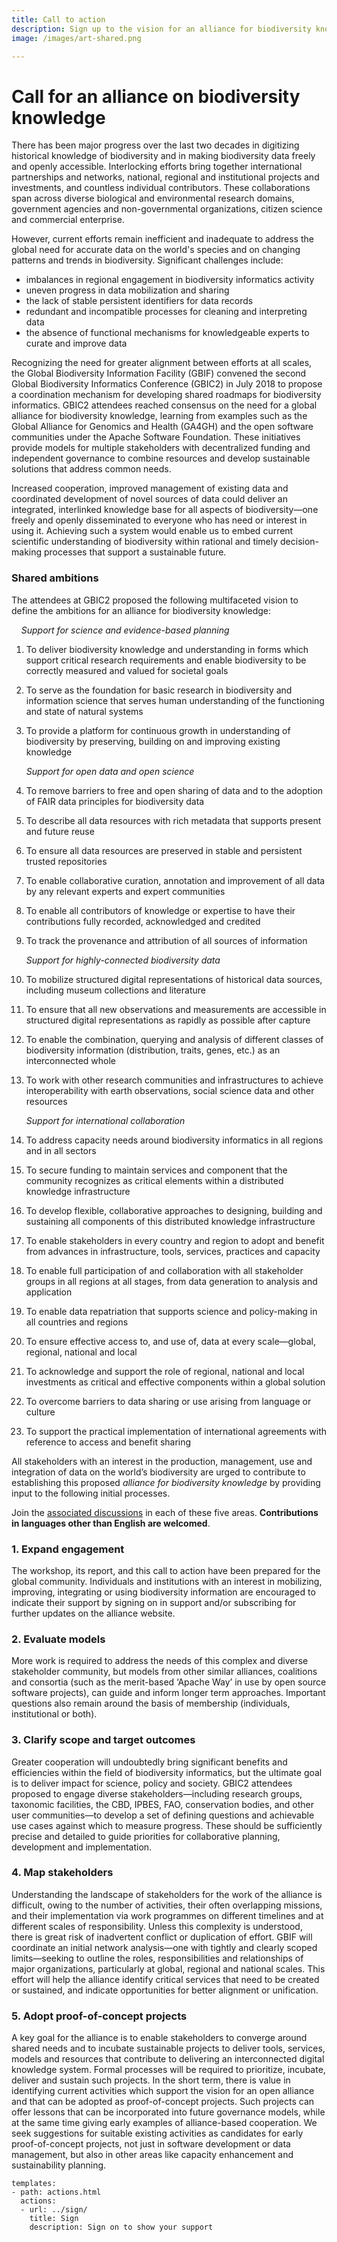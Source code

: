 ```yaml
---
title: Call to action
description: Sign up to the vision for an alliance for biodiversity knowledge
image: /images/art-shared.png

---
```


# Call for an alliance on biodiversity knowledge

<!-- toc -->
<!-- tocstop -->

There has been major progress over the last two decades in digitizing historical knowledge of biodiversity and in making biodiversity data freely and openly accessible. Interlocking efforts bring together international partnerships and networks, national, regional and institutional projects and investments, and countless individual contributors. These collaborations span across diverse biological and environmental research domains, government agencies and non-governmental organizations, citizen science and commercial enterprise. 

However, current efforts remain inefficient and inadequate to address the global need for accurate data on the world's species and on changing patterns and trends in biodiversity. Significant challenges include:

+ imbalances in regional engagement in biodiversity informatics activity
+ uneven progress in data mobilization and sharing
+ the lack of stable persistent identifiers for data records
+ redundant and incompatible processes for cleaning and interpreting data
+ the absence of functional mechanisms for knowledgeable experts to curate and improve data

Recognizing the need for greater alignment between efforts at all scales, the Global Biodiversity Information Facility (GBIF) convened the second Global Biodiversity Informatics Conference (GBIC2) in July 2018 to propose a coordination mechanism for developing shared roadmaps for biodiversity informatics. GBIC2 attendees reached consensus on the need for a global alliance for biodiversity knowledge, learning from examples such as the Global Alliance for Genomics and Health (GA4GH) and the open software communities under the Apache Software Foundation. These initiatives provide models for multiple stakeholders with decentralized funding and independent governance to combine resources and develop sustainable solutions that address common needs.

Increased cooperation, improved management of existing data and coordinated development of novel sources of data could deliver an integrated, interlinked knowledge base for all aspects of biodiversity—one freely and openly disseminated to everyone who has need or interest in using it. Achieving such a system would enable us to embed current scientific understanding of biodiversity within rational and timely decision-making processes that support a sustainable future.

### Shared ambitions

The attendees at GBIC2 proposed the following multifaceted vision to define the ambitions for an alliance for biodiversity knowledge:

&nbsp;&nbsp;&nbsp;&nbsp;_Support for science and evidence-based planning_

1.	To deliver biodiversity knowledge and understanding in forms which support critical research requirements and enable biodiversity to be correctly measured and valued for societal goals
2.	To serve as the foundation for basic research in biodiversity and information science that serves human understanding of the functioning and state of natural systems 
3.	To provide a platform for continuous growth in understanding of biodiversity by preserving, building on and improving existing knowledge

    _Support for open data and open science_

4.	To remove barriers to free and open sharing of data and to the adoption of FAIR data principles  for biodiversity data
5.	To describe all data resources with rich metadata that supports present and future reuse
6.	To ensure all data resources are preserved in stable and persistent trusted repositories
7.	To enable collaborative curation, annotation and improvement of all data by any relevant experts and expert communities
8.	To enable all contributors of knowledge or expertise to have their contributions fully recorded, acknowledged and credited
9.	To track the provenance and attribution of all sources of information

    _Support for highly-connected biodiversity data_

10.	To mobilize structured digital representations of historical data sources, including museum collections and literature
11.	To ensure that all new observations and measurements are accessible in structured digital representations as rapidly as possible after capture
12.	To enable the combination, querying and analysis of different classes of biodiversity information (distribution, traits, genes, etc.) as an interconnected whole
13.	To work with other research communities and infrastructures to achieve interoperability with earth observations, social science data and other resources

    _Support for international collaboration_

14.	To address capacity needs around biodiversity informatics in all regions and in all sectors
15.	To secure funding to maintain services and component that the community recognizes as critical elements within a distributed knowledge infrastructure
16.	To develop flexible, collaborative approaches to designing, building and sustaining all components of this distributed knowledge infrastructure
17.	To enable stakeholders in every country and region to adopt and benefit from advances in infrastructure, tools, services, practices and capacity
18.	To enable full participation of and collaboration with all stakeholder groups in all regions at all stages, from data generation to analysis and application
19.	To enable data repatriation that supports science and policy-making in all countries and regions
20.	To ensure effective access to, and use of, data at every scale—global, regional, national and local
21.	To acknowledge and support the role of regional, national and local investments as critical and effective components within a global solution
22.	To overcome barriers to data sharing or use arising from language or culture
23. To support the practical implementation of international agreements with reference to access and benefit sharing

All stakeholders with an interest in the production, management, use and integration of data on the world’s biodiversity are urged to contribute to establishing this proposed *alliance for biodiversity knowledge* by providing input to the following initial processes. 

Join the [associated discussions](https://discourse.gbif.org/c/alliance-for-biodiversity-knowledge) in each of these five areas. **Contributions in languages other than English are welcomed**.

### 1. Expand engagement
The workshop, its report, and this call to action have been prepared for the global community. Individuals and institutions with an interest in mobilizing, improving, integrating or using biodiversity information are encouraged to indicate their support by signing on in support and/or subscribing for further updates on the alliance website.

### 2. Evaluate models
More work is required to address the needs of this complex and diverse stakeholder community, but models from other similar alliances, coalitions and consortia (such as the merit-based ‘Apache Way’ in use by open source software projects), can guide and inform longer term approaches. Important questions also remain around the basis of membership (individuals, institutional or both). 

### 3. Clarify scope and target outcomes
Greater cooperation will undoubtedly bring significant benefits and efficiencies within the field of biodiversity informatics, but the ultimate goal is to deliver impact for science, policy and society. GBIC2 attendees proposed to engage diverse stakeholders—including research groups, taxonomic facilities, the CBD, IPBES, FAO, conservation bodies, and other user communities—to develop a set of defining questions and achievable use cases against which to measure progress. These should be sufficiently precise and detailed to guide priorities for collaborative planning, development and implementation. 

### 4. Map stakeholders
Understanding the landscape of stakeholders for the work of the alliance is difficult, owing to the number of activities, their often overlapping missions, and their implementation via work programmes on different timelines and at different scales of responsibility. Unless this complexity is understood, there is great risk of inadvertent conflict or duplication of effort. GBIF will coordinate an initial network analysis—one with tightly and clearly scoped limits—seeking to outline the roles, responsibilities and relationships of major organizations, particularly at global, regional and national scales. This effort will help the alliance identify critical services that need to be created or sustained, and indicate opportunities for better alignment or unification.

### 5. Adopt proof-of-concept projects
A key goal for the alliance is to enable stakeholders to converge around shared needs and to incubate sustainable projects to deliver tools, services, models and resources that contribute to delivering an interconnected digital knowledge system. Formal processes will be required to prioritize, incubate, deliver and sustain such projects. In the short term, there is value in identifying current activities which support the vision for an open alliance and that can be adopted as proof-of-concept projects. Such projects can offer lessons that can be incorporated into future governance models, while at the same time giving early examples of alliance-based cooperation. We seek suggestions for suitable existing activities as candidates for early proof-of-concept projects, not just in software development or data management, but also in other areas like capacity enhancement and sustainability planning.


```styledYaml
templates:
- path: actions.html
  actions:
  - url: ../sign/
    title: Sign
    description: Sign on to show your support
```
